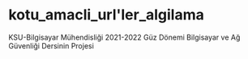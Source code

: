 # kotu_amacli_url'ler_algilama
KSU-Bilgisayar Mühendisliği 2021-2022 Güz Dönemi Bilgisayar ve Ağ Güvenliği Dersinin Projesi
